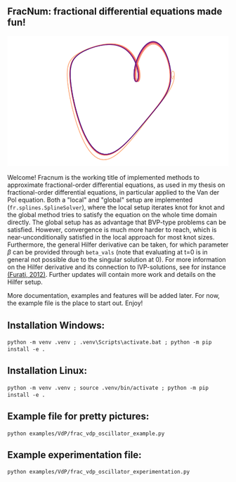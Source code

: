 ## FracNum: fractional differential equations made fun!

![A phase portrait heart<3](docs/pictures/stable_heart_empty.png)

Welcome! Fracnum is the working title of implemented methods to approximate fractional-order differential equations, as used in my thesis on fractional-order differential equations, in particular applied to the Van der Pol equation. Both a "local" and "global" setup are implemented (```fr.splines.SplineSolver```), where the local setup iterates knot for knot and the global method tries to satisfy the equation on the whole time domain directly. The global setup has as advantage that BVP-type problems can be satisfied. However, convergence is much more harder to reach, which is near-unconditionally satisfied in the local approach for most knot sizes. Furthermore, the general Hilfer derivative can be taken, for which parameter $\beta$ can be provided through ```beta_vals``` (note that evaluating at t=0 is in general not possible due to the singular solution at 0). For more information on the Hilfer derivative and its connection to IVP-solutions, see for instance [(Furati, 2012)](https://www.sciencedirect.com/science/article/pii/S0898122112000193). Further updates will contain more work and details on the Hilfer setup.

More documentation, examples and features will be added later. For now, the example file is the place to start out. Enjoy!

## Installation Windows:

```
python -m venv .venv ; .venv\Scripts\activate.bat ; python -m pip install -e .
```

## Installation Linux:

```
python -m venv .venv ; source .venv/bin/activate ; python -m pip install -e .
```

## Example file for pretty pictures:

```
python examples/VdP/frac_vdp_oscillator_example.py
```

## Example experimentation file:

```
python examples/VdP/frac_vdp_oscillator_experimentation.py
```

